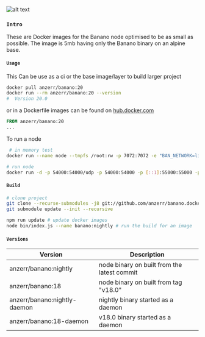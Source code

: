 
[logo]: https://banano.cc/assets/bananologo.svg "BANANO"
![alt text][logo]

### `Intro`
These are Docker images for the Banano node optimised to be as small as possible. The image is 5mb having only the Banano binary on an alpine base.

#### `Usage`
This Can be use as a ci or the base image/layer to build larger project
``` bash
docker pull anzerr/banano:20
docker run --rm anzerr/banano:20 --version
#  Version 20.0
```
or in a Dockerfile images can be found on [hub.docker.com](https://hub.docker.com/r/anzerr/banano)
``` Dockerfile
FROM anzerr/banano:20
...
```
To run a node
``` bash
 # in memory test
docker run --name node --tmpfs /root:rw -p 7072:7072 -e "BAN_NETWORK=live" anzerr/banano:20-daemon

# run node
docker run -d -p 54000:54000/udp -p 54000:54000 -p [::1]:55000:55000 -p 7072:7072 -v ~:/root -e "BAN_NETWORK=live" --name node --restart=unless-stopped anzerr/banano:20-daemon
```

#### `Build`
``` bash
# clone project
git clone --recurse-submodules -j8 git://github.com/anzerr/banano.docker.git
git submodule update --init --recursive

npm run update # update docker images
node bin/index.js --name banano:nightly # run the build for an image
```

#### `Versions`
| Version        					| Description 									|
| ------------- 					| -----------------								|
| anzerr/banano:nightly      		| node binary on built from the latest commit 	|
| anzerr/banano:18      			| node binary on built from tag "v18.0" 		|
| anzerr/banano:nightly-daemon    	| nightly binary started as a daemon 			|
| anzerr/banano:18-daemon      		| v18.0 binary started as a daemon 				|
